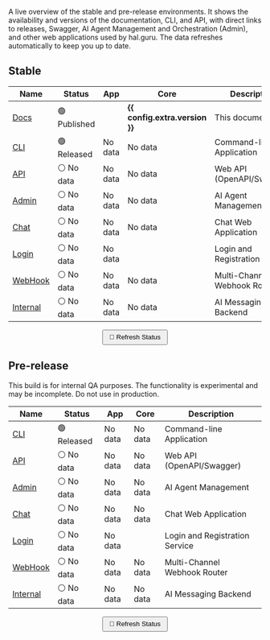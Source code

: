 A live overview of the stable and pre-release environments. It shows the availability and versions of the documentation, CLI, and API, with direct links to releases, Swagger, AI Agent Management and Orchestration (Admin), and other web applications used by hal.guru. The data refreshes automatically to keep you up to date.

## Stable

| Name                                                                 | Status                                                 | App                                                    | Core                                            | Description                    |
|----------------------------------------------------------------------|--------------------------------------------------------|--------------------------------------------------------|-------------------------------------------------|--------------------------------|
| <a href="https://docs.hal.guru">Docs</a>                             | 🟢 Published                             |           | **{{ config.extra.version }}**                  | This documentation             |
| <a href="https://github.com/HAL-guru/hal.guru-docs/releases">CLI</a> | 🟢 Released                                            | <span id="cli-app-version">No data</span>   | <span id="cli-core-version">No data</span>      | Command-line Application       |
| <a href="https://api-dev.hal.guru/swagger/index.html">API</a>        | <span id="api-status">⚪ No data</span>      | <span id="api-app-version">No data</span>   | <span id="api-core-version">No data</span>      | Web API (OpenAPI/Swagger)      |
| <a href="https://admin-dev.hal.guru">Admin</a>                       | <span id="admin-status">⚪ No data</span>    | <span id="admin-app-version">No data</span> | <span id="admin-core-version">No data</span>    | AI Agent Management            |
| <a href="https://chat-dev.hal.guru">Chat</a>                         | <span id="chat-status">⚪ No data</span>     | <span id="chat-app-version">No data</span> | <span id="chat-core-version">No data</span>     | Chat Web Application           |
| <a href="https://login-dev.hal.guru">Login</a>                       | <span id="login-status">⚪ No data</span> | <span id="login-app-version">No data</span> |                                                 | Login and Registration Service |
| <a href="https://webhook-dev.hal.guru">WebHook</a>                   | <span id="webhook-status">⚪ No data</span>  | <span id="webhook-app-version">No data</span> | <span id="webhook-core-version">No data</span>  | Multi-Channel Webhook Router   |
| <a href="https://internal-dev.hal.guru">Internal</a>                 | <span id="internal-status">⚪ No data</span> | <span id="internal-app-version">No data</span> | <span id="internal-core-version">No data</span> | AI Messaging Backend           |

<div id="warning-message"></div>

<div class="page-refresh" style="margin: 0.75rem 0; text-align: center;">
  <button id="refresh-button" type="button" title="Refresh data" style="padding: 0.35rem 0.75rem; cursor: pointer;" onclick="checkAllPlatforms()">🔄 Refresh Status</button>
</div>

## Pre-release

This build is for internal QA purposes. The functionality is experimental and may be incomplete. Do not use in production.



| Name                                                                 | Status                                                 | App                                                    | Core                                                       | Description                    |
|----------------------------------------------------------------------|--------------------------------------------------------|--------------------------------------------------------|------------------------------------------------------------|--------------------------------|
| <a href="https://github.com/HAL-guru/hal.guru-docs/releases">CLI</a> | 🟢 Released                                            | <span id="cli-prerelease-app-version">No data</span>   | <span id="cli-prerelease-core-version">No data</span>      | Command-line Application       |
| <a href="https://api-dev.hal.guru/swagger/index.html">API</a>        | <span id="api-prerelease-status">⚪ No data</span>      | <span id="api-prerelease-app-version">No data</span>   | <span id="api-prerelease-core-version">No data</span>      | Web API (OpenAPI/Swagger)      |
| <a href="https://admin-dev.hal.guru">Admin</a>                       | <span id="admin-prerelease-status">⚪ No data</span>    | <span id="admin-prerelease-app-version">No data</span> | <span id="admin-prerelease-core-version">No data</span>    | AI Agent Management            |
| <a href="https://chat-dev.hal.guru">Chat</a>                         | <span id="chat-prerelease-status">⚪ No data</span>     | <span id="chat-prerelease-app-version">No data</span> | <span id="chat-prerelease-core-version">No data</span>     | Chat Web Application           |
| <a href="https://login-dev.hal.guru">Login</a>                       | <span id="login-prerelease-status">⚪ No data</span> | <span id="login-prerelease-app-version">No data</span> |                                                            | Login and Registration Service |
| <a href="https://webhook-dev.hal.guru">WebHook</a>                   | <span id="webhook-prerelease-status">⚪ No data</span>  | <span id="webhook-prerelease-app-version">No data</span> | <span id="webhook-prerelease-core-version">No data</span>  | Multi-Channel Webhook Router   |
| <a href="https://internal-dev.hal.guru">Internal</a>                 | <span id="internal-prerelease-status">⚪ No data</span> | <span id="internal-prerelease-app-version">No data</span> | <span id="internal-prerelease-core-version">No data</span> | AI Messaging Backend           |

<div id="warning-prerelease-message"></div>

<div class="page-refresh" style="margin: 0.75rem 0; text-align: center;">
  <button id="refresh-button" type="button" title="Refresh data" style="padding: 0.35rem 0.75rem; cursor: pointer;" onclick="checkAllPlatforms()">🔄 Refresh Status</button>
</div>

<script type="text/javascript">

document.addEventListener('DOMContentLoaded', async function() {
    await checkAllPlatforms();
});

async function checkAllPlatforms() {

    await checkPlatformEnvironment('', '');

    await checkPlatformEnvironment('-prerelease', '-dev');

}

async function checkPlatformEnvironment(idPostfix, subdomainPostfix) 
{
    await checkFileVersion(
        'cli' + idPostfix,
        'https://docs.hal.guru/halguru-cli/version' + idPostfix + '.txt',
        'warning' + idPostfix + '-message');

    await checkPlatformStatusAndVersion(
        'api' + idPostfix,  
        'https://api' + subdomainPostfix + '.hal.guru/platform/status',
        'https://api' + subdomainPostfix + '.hal.guru/platform/versions',
        'warning' + idPostfix + '-message');

    await checkPlatformStatusAndVersion(
        'admin' + idPostfix,
        'https://admin' + subdomainPostfix + '.hal.guru/platform/status',
        'https://admin' + subdomainPostfix + '.hal.guru/platform/versions',
        'warning' + idPostfix + '-message');

    await checkPlatformStatusAndVersion(
        'chat' + idPostfix,
        'https://chat' + subdomainPostfix + '.hal.guru/platform/status',
        'https://chat' + subdomainPostfix + '.hal.guru/platform/versions',
        'warning' + idPostfix + '-message');

    await checkPlatformStatusAndVersion(
        'webhook' + idPostfix,
        'https://webhook' + subdomainPostfix + '.hal.guru/platform/status',
        'https://webhook' + subdomainPostfix + '.hal.guru/platform/versions',
        'warning' + idPostfix + '-message');

    await checkPlatformStatusAndVersion(
        'internal' + idPostfix,
        'https://internal' + subdomainPostfix + '.hal.guru/platform/status',
        'https://internal' + subdomainPostfix + '.hal.guru/platform/versions',
        'warning' + idPostfix + '-message');

    await checkPlatformStatusAndVersion(
        'login' + idPostfix,
        'https://login' + subdomainPostfix + '.hal.guru/platform/status',
        'https://login' + subdomainPostfix + '.hal.guru/platform/versions',
        'warning' + idPostfix + '-message');
}

async function checkPlatformStatusAndVersion(idPrefix, statusUrl, versionUrl, warningId) {
    const status = await getStatus(idPrefix + '-status', statusUrl);

    if (status) {
        await getApiVersion(idPrefix, versionUrl);
    } else {
        setMessage(idPrefix + '-app-version', '🛑 Inactive');
        setMessage(idPrefix + '-core-version', '🛑 Inactive');
        setWarningMessage(warningId);
    }
}

async function checkFileVersion(idPrefix, url, warningId) {

    if (!await getFileVersion(idPrefix, url)) {
        setWarningMessage(warningId);
    }
}

async function getStatus(statusId, url) {
    setMessage(statusId, '🔄 Updating...');
    try { 
        const response = await fetch(url, {
            method: 'GET',
            headers: {
                'Accept': 'text/plain'
            }
        });
        if (!response.ok) {
            throw new Error(`HTTP ${response.status}: ${response.statusText}`);
        }
        const result = await response.text();
        if (result === 'OK') {
            setMessage(statusId, '🟢 Active');
            return true;
        } 
        setMessage(statusId, '🛑 ' + result);
        return false;
        } catch (error) {
            console.error('Error occurred during downloading:', error);
            setMessage(statusId, '🛑 Inactive');
            return false;
        }
}

async function getApiVersion(idPrefix, url) {
    setMessage(idPrefix + '-app-version', 'Updating...');
    setMessage(idPrefix + '-core-version', 'Updating...');

    try { 
        const versionsResponse = await fetch(url, {
            method: 'GET',
            headers: {
                'Accept': 'application/json'
            }
        });

        if (!versionsResponse.ok) {
            throw new Error(`HTTP ${versionsResponse.status}: ${versionsResponse.statusText}`);
        }

        const versions = await versionsResponse.json();
        if (versions && typeof versions === 'object') {
            for (const [key, value] of Object.entries(versions)) {
                setMessage(idPrefix + '-' + key + '-version', '<strong>' + value + '</strong>');
            }
        } 
        return true; 
    } catch (error) {
        console.error('Error occurred during downloading:', error);
        setMessage(idPrefix + '-app-version', 'Unknown');
        setMessage(idPrefix + '-core-version', 'Unknown');
        return false;
    }
}

async function getFileVersion(idPrefix, url)
{
    setMessage(idPrefix, 'Updating...');
    try { 
        const response = await fetch(url, {
            method: 'GET',
            headers: {
                'Accept': 'text/plain'
            }
        });
        if (!response.ok) {
            throw new Error(`HTTP ${response.status}: ${response.statusText}`);
        }
        const version = (await response.text()).split(' ')[1] ?? 'Unknown';
        setMessage(idPrefix + '-app-version', '<strong>' + version + '</strong>');
        setMessage(idPrefix + '-core-version', '<strong>' + version + '</strong>');
        return true;
        } catch (error) {
            console.error('Error occurred during downloading:', error);
            setMessage(idPrefix + '-app-version', 'Unknown');
            setMessage(idPrefix + '-core-version', 'Unknown');
            return false;
        }
}

function setMessage(id, message)
{
    const span = document.getElementById(id);
    if (!span) {
        console.warn(`id="${id}" not found. Make sure you have a span with this id in the HTML. Example: <span id="${id}"></span>.`);
        return;
    }
    span.innerHTML = message;
}

function setWarningMessage(id)
{
    setMessage(id, '<blockquote>Please check back later.</blockquote>');
}
</script>
